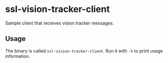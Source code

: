 # ssl-vision-tracker-client

Sample client that receives vision tracker messages.

## Usage

The binary is called `ssl-vision-tracker-client`.
Run it with `-h` to print usage information.
